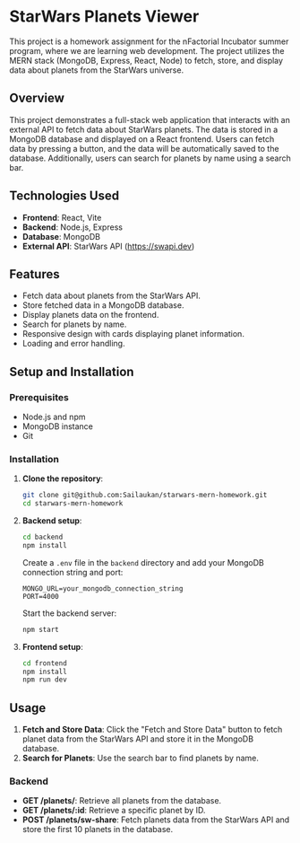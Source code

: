 # StarWars Planets Viewer

This project is a homework assignment for the nFactorial Incubator summer program, where we are learning web development. The project utilizes the MERN stack (MongoDB, Express, React, Node) to fetch, store, and display data about planets from the StarWars universe.

## Overview

This project demonstrates a full-stack web application that interacts with an external API to fetch data about StarWars planets. The data is stored in a MongoDB database and displayed on a React frontend. Users can fetch data by pressing a button, and the data will be automatically saved to the database. Additionally, users can search for planets by name using a search bar.

## Technologies Used

- **Frontend**: React, Vite
- **Backend**: Node.js, Express
- **Database**: MongoDB
- **External API**: StarWars API (https://swapi.dev)

## Features

- Fetch data about planets from the StarWars API.
- Store fetched data in a MongoDB database.
- Display planets data on the frontend.
- Search for planets by name.
- Responsive design with cards displaying planet information.
- Loading and error handling.

## Setup and Installation

### Prerequisites

- Node.js and npm
- MongoDB instance
- Git

### Installation

1. **Clone the repository**:
    ```bash
    git clone git@github.com:Sailaukan/starwars-mern-homework.git
    cd starwars-mern-homework
    ```

2. **Backend setup**:
    ```bash
    cd backend
    npm install
    ```

    Create a `.env` file in the `backend` directory and add your MongoDB connection string and port:
    ```
    MONGO_URL=your_mongodb_connection_string
    PORT=4000
    ```

    Start the backend server:
    ```bash
    npm start
    ```

3. **Frontend setup**:
    ```bash
    cd frontend
    npm install
    npm run dev
    ```

## Usage

1. **Fetch and Store Data**: Click the "Fetch and Store Data" button to fetch planet data from the StarWars API and store it in the MongoDB database.
2. **Search for Planets**: Use the search bar to find planets by name.

### Backend

- **GET /planets/**: Retrieve all planets from the database.
- **GET /planets/:id**: Retrieve a specific planet by ID.
- **POST /planets/sw-share**: Fetch planets data from the StarWars API and store the first 10 planets in the database.
